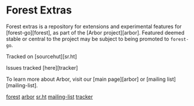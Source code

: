 # Forest Extras

Forest extras is a repository for extensions and experimental features for [forest-go][forest], as part of the [Arbor project][arbor].
Featured deemed stable or central to the project may be subject to being promoted to `forest-go`. 

Tracked on [sourcehut][sr.ht]

Issues tracked [here][tracker]

To learn more about Arbor, visit our [main page][arbor] or [mailing list][mailing-list].

[forest](https://git.sr.ht/~whereswaldon/forest-go)
[arbor](https://man.sr.ht/~whereswaldon/arborchat)
[sr.ht](https://git.sr.ht/~athorp96/forest-ex)
[mailing-list](https://lists.sr.ht/~whereswaldon/arbor-dev)
[tracker](https://todo.sr.ht/~whereswaldon/arbor-dev)
